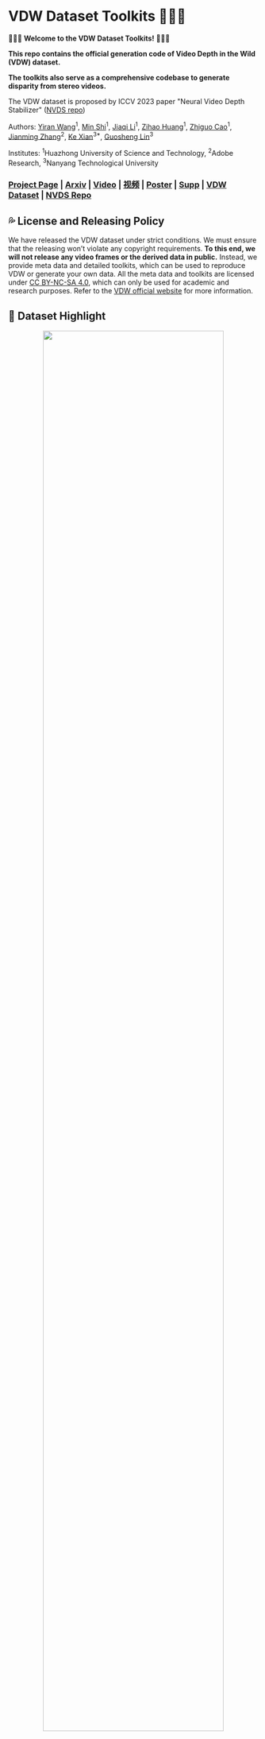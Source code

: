 # VDW Dataset Toolkits 🚀🚀🚀

🎉🎉🎉 **Welcome to the VDW Dataset Toolkits!** 🎉🎉🎉  

**This repo contains the official generation code of Video Depth in the Wild (VDW) dataset.**

**The toolkits also serve as a comprehensive codebase to generate disparity from stereo videos.**

The VDW dataset is proposed by ICCV 2023 paper "Neural Video Depth Stabilizer" ([NVDS repo](https://github.com/RaymondWang987/NVDS))

Authors: [Yiran Wang](https://scholar.google.com.hk/citations?hl=zh-CN&user=p_RnaI8AAAAJ)<sup>1</sup>,
[Min Shi](https://www.semanticscholar.org/author/Min-Shi/1516268415)<sup>1</sup>,
[Jiaqi Li](https://scholar.google.com/citations?hl=zh-CN&user=i-2ghuYAAAAJ)<sup>1</sup>,
[Zihao Huang](https://orcid.org/0000-0002-8804-191X)<sup>1</sup>,
[Zhiguo Cao](http://english.aia.hust.edu.cn/info/1085/1528.htm)<sup>1</sup>,
[Jianming Zhang](https://jimmie33.github.io/)<sup>2</sup>,
[Ke Xian](https://sites.google.com/site/kexian1991/)<sup>3*</sup>, 
[Guosheng Lin](https://guosheng.github.io/)<sup>3</sup>


Institutes: <sup>1</sup>Huazhong University of Science and Technology, <sup>2</sup>Adobe Research, <sup>3</sup>Nanyang Technological University

### [Project Page](https://raymondwang987.github.io/NVDS/) | [Arxiv](https://arxiv.org/abs/2307.08695) | [Video](https://youtu.be/SNV9F-60xrE) | [视频](https://www.bilibili.com/video/BV1KW4y1d7F8/) | [Poster](https://github.com/RaymondWang987/NVDS/blob/main/PDF/NVDS_Poster_ICCV23.pdf) | [Supp](https://github.com/RaymondWang987/NVDS/blob/main/PDF/camera_ready/NVDS_supp.pdf) | [VDW Dataset](https://raymondwang987.github.io/VDW/) | [NVDS Repo](https://github.com/RaymondWang987/NVDS)

## 💦 License and Releasing Policy 
We have released the VDW dataset under strict conditions. We must ensure that the releasing won’t violate any copyright requirements. **To this end, we will not release any video frames or the derived data in public.** Instead, we provide meta data and detailed toolkits, which can be used to reproduce VDW or generate your own data. All the meta data and toolkits are licensed under [CC BY-NC-SA 4.0](https://github.com/RaymondWang987/VDW_Dataset_Toolkits/blob/main/LICENSE), which can only be used for academic and research purposes. Refer to the [VDW official website](https://raymondwang987.github.io/VDW/) for more information.

## 🌼 Dataset Highlight
<p align="center">
<img src="Assets/vdw1.png" width="85%">
</p>
Previous video depth datasets are limited in both diversity and volume. To compensate for the data shortage and boost the performance of learning-based video depth models, we elaborate a large-scale natural-scene dataset, Video Depth in the Wild (VDW). To the best of our knowledge, our VDW dataset is currently the largest video depth dataset with the most diverse video scenes. We collect stereo videos from diverse data sources. The VDW test set is with 90 videos and 12622 frames, while the VDW training set contains 14203 videos with over 2 million frames (8TB on hard drive). We also provide a VDW demo set with two sequences. Users could leverage the VDW official toolkits and demo sequences to learn about our data processing pipeline.

## 🔨 Installation
+ **Environments.** Two conda envs are required: `VDW` and `mask2former`. The VDW env is based on `python=3.6.13` and `pytorch==1.7.1`. Refer to the `requirements.txt` (retrieved by pip freeze) for details. **We install basic packages,  [GMFlow](https://github.com/haofeixu/gmflow), and [SegFormer](https://github.com/NVlabs/SegFormer) in the VDW env, while create another mask2former env for [Mask2Former](https://github.com/facebookresearch/Mask2Former).**
  ```
  conda create -n VDW python=3.6.13
  conda activate VDW
  conda install pytorch==1.7.1 torchvision==0.8.2 cudatoolkit=11.1 -c pytorch -c conda-forge
  pip install -r requirements.txt
  ```
  ```
  # Refer to the installation of Mask2Former.
  conda create -n mask2former python=3.8.13
  conda activate mask2former
  conda install pytorch==1.9.0 torchvision==0.10.0 cudatoolkit=11.1 -c pytorch -c conda-forge
  pip install numpy imageio opencv-python scipy tensorboard timm scikit-image tqdm glob h5py
  ```
+ **Installation of GMflow, Mask2Former, and SegFormer.** We utilize state-of-the-art optical flow model [GMFlow](https://arxiv.org/abs/2111.13680) to generate disparity. The semantic segmentation models [Mask2Former](https://github.com/facebookresearch/Mask2Former) and [SegFormer](https://github.com/NVlabs/SegFormer) are utilized to conduct sky segmentation (infinitely far, i.e., zero disparity). Please refer to [GMFlow](https://github.com/haofeixu/gmflow), [SegFormer](https://github.com/NVlabs/SegFormer) (the two in VDW env), and [Mask2Former](https://github.com/facebookresearch/Mask2Former) (in mask2former env) for installation. 

+ **MMCV and MMseg.** The [SegFormer](https://github.com/NVlabs/SegFormer) also relies on MMSegmentation and MMCV. **we suggest you to install `mmcv-full==1.x.x`**, because some API or functions are removed in `mmcv-full==2.x.x`. Please refer to [MMSegmentation-v0.11.0](https://github.com/open-mmlab/mmsegmentation/tree/v0.11.0) and their [official document](https://mmsegmentation.readthedocs.io/en/latest/get_started.html) for detailed installation instructions step by step. **The key is to match the version of mmcv-full and mmsegmentation with the version of cuda and pytorch on your server.** For instance, I have `CUDA 11.1` and `PyTorch 1.9.0` on my server, thus `mmcv-full 1.3.x` and `mmseg 0.11.0` (as in our installation instructions) are compatible with my environment (confirmed by [mmcv-full 1.3.x](https://mmcv.readthedocs.io/zh_CN/v1.3.13/get_started/installation.html)). You should check the matching version of your own server on the official documents of [mmcv-full](https://mmcv.readthedocs.io/en/latest/) and [mmseg](https://mmsegmentation.readthedocs.io/en/latest/). You can choose different versions in their documents and check the version matching relations. Please refer to [SegFormer](https://github.com/NVlabs/SegFormer) and [NVDS Issue #1](https://github.com/RaymondWang987/NVDS/issues/1) for more information.

  
## ⚡ Data Generation with VDW Demo Set
+ **Prerequisite.** We splice ​​two sequences into a demo video to illustrate on the video scene segmentation. Only the sequence with consecutive camera motion can be considered as one sample in the dataset. We use [PySceneDetect](https://github.com/Breakthrough/PySceneDetect) to split the raw video `./VDW_Demo_Dataset/raw_video/rgbdemo.mp4` into sequences.
  ```
  conda activate VDW
  pip install scenedetect[opencv] --upgrade
  cd VDW_Dataset_Toolkits
  scenedetect -i ./VDW_Demo_Dataset/raw_video/rgbdemo.mp4 -o ./VDW_Demo_Dataset/scenedetect/ split-video detect-adaptive
  ```
  The two segmented sequences will be saved in `./VDW_Demo_Dataset/scenedetect/`. To run the toolkits, you should rename the sequences to `000001.mp4`, `000002.mp4`, etc. For reproducing the data, we provide the time stamps in our [meta data](https://raymondwang987.github.io/VDW/). Thus, [FFmpeg](https://ffmpeg.org/) can also be used to split the video with the time stamps.
  ```
  ffmpeg -i ./VDW_Demo_Dataset/raw_video/rgbdemo.mp4 -ss t0 -t t1 ./VDW_Demo_Dataset/scenedetect/000001.mp4
  ffmpeg -i ./VDW_Demo_Dataset/raw_video/rgbdemo.mp4 -ss t1 -t t2 ./VDW_Demo_Dataset/scenedetect/000002.mp4
  ```
  Meanwhile, you should also download the [segformer.b5.640x640.ade.160k.pth](https://connecthkuhk-my.sharepoint.com/personal/xieenze_connect_hku_hk/_layouts/15/onedrive.aspx?id=%2Fpersonal%2Fxieenze%5Fconnect%5Fhku%5Fhk%2FDocuments%2Fsegformer%2Ftrained%5Fmodels&ga=1) and [model_final_6b4a3a.pkl (Mask2Former)](https://dl.fbaipublicfiles.com/maskformer/mask2former/ade20k/semantic/maskformer2_swin_large_IN21k_384_bs16_160k_res640/model_final_6b4a3a.pkl), putting them into the `./sky/SegFormer-master/checkpoints/` and `./sky/Mask2Former/checkpoints/` folders respectively.

+ **Processing Scripts.** Remember to modify the `template_conda.sh` with your own conda patch. After that, you can generate the processing sh script `demo.sh` for the demo sequences.
  ```
  python ./writesh/writesh.py --start 1 --end 2 --cuda 0 --shname ./demo.sh --fromdir ./VDW_Demo_Dataset/scenedetect/ --todir ./VDW_Demo_Dataset/processed_dataset/ --cut_black_bar False
  ```
  If you are running on more videos, you can simply adjust `--start 1 --end 2` to start and end numbers of your sequences. If your raw video contain black bars or subtitles, set `--cut_black_bar True` to remove those area. In our demo code, we simply center-crop the frames into $1880\times 800$. Change the area in `./process/cut_edge.py` if it does not match your videos. Overall, the `./writesh/writesh.py` can: (1) generate the running script; (2) make necessary folders in `--todir`, which will save your processed dataset; (3) copy the sequences from `--fromdir` to the `--todir` directory. We showcase sequence `000001` of `./VDW_Demo_Dataset/processed_dataset/` as follows:
  ```
  ./processed_dataset/000001
  └─── rgblr                      # Rgb frames for GMFlow
  └─── left, right                # Left- and right-view frames
  └─── left_flip, right_flip      # Horizontally-flipped frames
  └─── left_gt, right_gt          # Disparity ground truth
  └─── flow                       # Optical flow & consistency check mask
  └─── left_seg, right_seg        # Visualization of semantic segmentation
  └─── l1, l2, l3, l4             # Left-view sky masks for voting
  └─── r1, r2, r3, r4             # Right-view sky masks for voting
  └─── left_sky, right_sky        # Sky masks after ensemble and voting
  └─── rgb.mp4                    # Original stereo video sequence
  └─── rgbl.mp4, rgbr.mp4                         # Video sequence of left and right view
  └─── leftrgb.avi, rightrgb.avi                  # Left and Right sequence for Mask2Former
  └─── leftrgb_flip.avi, rightrgb_flip.avi        # Fliped sequence for Mask2Former
  └─── range_avg.txt              # Data range of horizontal disparity
  └─── shift_scale_lr.txt         # Scale and shift of horizontal disparity
  └─── ver_ratio.txt              # Ratios of pixels with vertical disparity over 2 pixels
  ```

+ **Data Generation.** The data generation process can start by running the script. You can simply adopt multiple scripts on different GPUs (specify `--cuda` for the `./writesh/writesh.py`) to generate large-scale data parallelly.
  ```
  bash demo.sh
  ```
  The `demo.sh` contains the generation process of all demo sequences. With sequence `000001` as an example, the data processing pipeline is presented as follows. For our `./gmflow-main/`, `./sky/Mask2Former`, and `./sky/SegFormer-master/` folders, we conduct modifications based on their official repos to leverage their models in generating VDW. The disparity of final voted sky regions are set to zero.
  ```
  # Pre-processing
  conda deactivate
  conda activate VDW
  ffmpeg -i ./VDW_Demo_Dataset/processed_dataset/000001/rgb.mp4 -vf "stereo3d=sbsl:ml,scale=iw*2:ih" -x264-params "crf=24" -c:a copy -y ./VDW_Demo_Dataset/processed_dataset/000001/rgbl.mp4
  ffmpeg -i ./VDW_Demo_Dataset/processed_dataset/000001/rgb.mp4 -vf "stereo3d=sbsl:mr,scale=iw*2:ih" -x264-params "crf=24" -c:a copy -y ./VDW_Demo_Dataset/processed_dataset/000001/rgbr.mp4
  python ./process/extract_frames.py --base_dir ./VDW_Demo_Dataset/processed_dataset/000001/
  python ./process/readrgb.py --base_dir ./VDW_Demo_Dataset/processed_dataset/000001/
  python ./process/fliprgb.py --base_dir ./VDW_Demo_Dataset/processed_dataset/000001/
  python ./process/lrf2video.py --base_dir ./VDW_Demo_Dataset/processed_dataset/000001/

  # Sky segmentation (with SegFormer)
  python ./sky/SegFormer-master/demo/image_demo.py ./sky/SegFormer-master/local_configs/segformer/B5/segformer.b5.640x640.ade.160k.py ./sky/SegFormer-master/checkpoints/segformer.b5.640x640.ade.160k.pth --device cuda:0 --base_dir ./VDW_Demo_Dataset/processed_dataset/000001/

  # Sky segmentation (with Mask2Former)
  conda deactivate
  conda activate mask2former
  CUDA_VISIBLE_DEVICES=0 python ./sky/Mask2Former/demo/demo.py --config-file ./sky/Mask2Former/configs/ade20k/semantic-segmentation/swin/maskformer2_swin_large_IN21k_384_bs16_160k_res640.yaml --video-input ./VDW_Demo_Dataset/processed_dataset/000001/leftrgb.avi --base_dir ./VDW_Demo_Dataset/processed_dataset/000001/l3/ --mode noflip --opts MODEL.WEIGHTS ./sky/Mask2Former/checkpoints/model_final_6b4a3a.pkl
  CUDA_VISIBLE_DEVICES=0 python ./sky/Mask2Former/demo/demo.py --config-file ./sky/Mask2Former/configs/ade20k/semantic-segmentation/swin/maskformer2_swin_large_IN21k_384_bs16_160k_res640.yaml --video-input ./VDW_Demo_Dataset/processed_dataset/000001/leftrgb_flip.avi --base_dir ./VDW_Demo_Dataset/processed_dataset/000001/l4/ --mode noflip --opts MODEL.WEIGHTS ./sky/Mask2Former/checkpoints/model_final_6b4a3a.pkl
  CUDA_VISIBLE_DEVICES=0 python ./sky/Mask2Former/demo/demo.py --config-file ./sky/Mask2Former/configs/ade20k/semantic-segmentation/swin/maskformer2_swin_large_IN21k_384_bs16_160k_res640.yaml --video-input ./VDW_Demo_Dataset/processed_dataset/000001/rightrgb.avi --base_dir ./VDW_Demo_Dataset/processed_dataset/000001/r3/ --mode noflip --opts MODEL.WEIGHTS ./sky/Mask2Former/checkpoints/model_final_6b4a3a.pkl
  CUDA_VISIBLE_DEVICES=0 python ./sky/Mask2Former/demo/demo.py --config-file ./sky/Mask2Former/configs/ade20k/semantic-segmentation/swin/maskformer2_swin_large_IN21k_384_bs16_160k_res640.yaml --video-input ./VDW_Demo_Dataset/processed_dataset/000001/rightrgb_flip.avi --base_dir ./VDW_Demo_Dataset/processed_dataset/000001/r4/ --mode noflip --opts MODEL.WEIGHTS ./sky/Mask2Former/checkpoints/model_final_6b4a3a.pkl

  # Sky ensemble and voting
  conda deactivate
  conda activate VDW
  python ./process/vote_sky.py --base_dir ./VDW_Demo_Dataset/processed_dataset/000001/
  python ./process/fill_hole.py --base_dir ./VDW_Demo_Dataset/processed_dataset/000001/

  # Disparity generation (with GMFlow)
  CUDA_VISIBLE_DEVICES=0 python ./gmflow-main/main_gray.py --batch_size 2 --inference_dir ./VDW_Demo_Dataset/processed_dataset/000001/rgblr/ --dir_paired_data  --output_path ./VDW_Demo_Dataset/processed_dataset/000001/flow/ --resume ./gmflow-main/pretrained/gmflow_sintel-0c07dcb3.pth -- pred_bidir_flow --fwd_bwd_consistency_check --base_dir ./VDW_Demo_Dataset/processed_dataset/000001/ --inference_size 720 1280
  ```

+ **Invalid Sample Filtering.** Having obtained the annotations, we further filter the videos that are not qualified for our dataset. According to optical flow and valid masks, samples with the following three conditions are removed:
  +  more than 30% of pixels in the consistency masks are invalid;
  +  more than 10% of pixels have vertical disparity larger than two pixels;
  +  the average range of horizontal disparity is less than 15 pixels.
  
  We utilize the saved `range_avg.txt`, `ver_ratio.txt` and the flow masks in `flow` folder to check all the sequences quantitatively. The unqualified sequences will be written to `--deletetxt` and deleted as follows. Besides, manually checking the quality of ground truth by visualization is necessary (many times needed). You can use `./check/checkgtvideos.py` to save video results (RGB, gt, and mask). 
  ```
  python ./check/checkvideos.py --start 1 --end 2 --base_dir ./VDW_Demo_Dataset/processed_dataset/ --deletetxt ./check/bad_demo.txt
  python ./check/deletebad.py --deletetxt ./check/bad_demo.txt
  ```
  
+ **Post-processing.** At last, save the flow mask as a valid mask of pixels for training. Several unnecessary intermediate results will also be deleted.
  ```
  python deletefile.py --start 1 --end 2 --base_dir ./VDW_Demo_Dataset/processed_dataset/
  python savemask.py --start 1 --end 2 --base_dir ./VDW_Demo_Dataset/processed_dataset/
  ```
  After all the progresses above, you can generate the disparity from stereo videos, not only to reproduce VDW dataset but also to make your own customized data. We provide the generated [VDW demo set](https://drive.google.com/drive/folders/1zY84BwSCSOH8WsHEwUBB4xgJ5eK7ie7N?usp=sharing) for all the users to validate their results. The final directory of the example sequnece `000001` will be:
  ```
  ./processed_dataset/000001
  └─── left, right                # Left- and right-view frames
  └─── left_gt, right_gt          # Disparity ground truth
  └─── left_mask, right_mask      # Valid mask for training
  └─── rgb.mp4                    # Original stereo video sequence
  └─── range_avg.txt              # Data range of horizontal disparity
  └─── shift_scale_lr.txt         # Scale and shift of horizontal disparity
  └─── ver_ratio.txt              # Ratios of pixels with vertical disparity over 2 pixels
  ```

## 🍭 Acknowledgement
We thank the authors for releasing [PyTorch](https://pytorch.org/), [MiDaS](https://github.com/intel-isl/MiDaS), [DPT](https://github.com/isl-org/DPT), [GMFlow](https://github.com/haofeixu/gmflow), [SegFormer](https://github.com/NVlabs/SegFormer), [VSS-CFFM](https://github.com/GuoleiSun/VSS-CFFM), [Mask2Former](https://github.com/facebookresearch/Mask2Former), [PySceneDetect](https://github.com/Breakthrough/PySceneDetect), and [FFmpeg](http://ffmpeg.org/). Thanks for their solid contributions and cheers to the community.

## 📧 Citation
```
@InProceedings{Wang_2023_ICCV,
    author    = {Wang, Yiran and Shi, Min and Li, Jiaqi and Huang, Zihao and Cao, Zhiguo and Zhang, Jianming and Xian, Ke and Lin, Guosheng},
    title     = {Neural Video Depth Stabilizer},
    booktitle = {Proceedings of the IEEE/CVF International Conference on Computer Vision (ICCV)},
    month     = {October},
    year      = {2023},
    pages     = {9466-9476}
}
```
  


